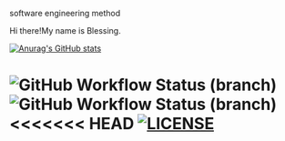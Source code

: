 software engineering method


Hi there!My name is Blessing.

[![Anurag's GitHub stats](https://github-readme-stats.vercel.app/api?username=BlessingAyoola)](https://github.com/anuraghazra/github-readme-stats)

![GitHub Workflow Status (branch)](https://img.shields.io/github/actions/workflow/status/asteyvenBlessingAyoola/sem/main.yml?branch=master)
![GitHub Workflow Status (branch)](https://img.shields.io/github/actions/workflow/status/BlessingAyoola/sem/main.yml?branch=master)
<<<<<<< HEAD
[![LICENSE](https://img.shields.io/github/license/<github-username>/sem.svg?style=flat-square)](https://github.com/<github->/sem/blob/master/LICENSE)
=======



